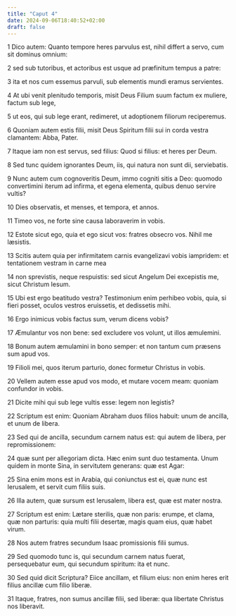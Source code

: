 ```yaml
---
title: "Caput 4"
date: 2024-09-06T18:40:52+02:00
draft: false
---
```




1 Dico autem: Quanto tempore heres parvulus est, nihil differt a servo, cum sit dominus omnium:

2 sed sub tutoribus, et actoribus est usque ad præfinitum tempus a patre:

3 ita et nos cum essemus parvuli, sub elementis mundi eramus servientes.

4 At ubi venit plenitudo temporis, misit Deus Filium suum factum ex muliere, factum sub lege,

5 ut eos, qui sub lege erant, redimeret, ut adoptionem filiorum reciperemus.

6 Quoniam autem estis filii, misit Deus Spiritum filii sui in corda vestra clamantem: Abba, Pater.

7 Itaque iam non est servus, sed filius: Quod si filius: et heres per Deum.

8 Sed tunc quidem ignorantes Deum, iis, qui natura non sunt dii, serviebatis.

9 Nunc autem cum cognoveritis Deum, immo cogniti sitis a Deo: quomodo convertimini iterum ad infirma, et egena elementa, quibus denuo servire vultis?

10 Dies observatis, et menses, et tempora, et annos.

11 Timeo vos, ne forte sine causa laboraverim in vobis.

12 Estote sicut ego, quia et ego sicut vos: fratres obsecro vos. Nihil me læsistis.

13 Scitis autem quia per infirmitatem carnis evangelizavi vobis iampridem: et tentationem vestram in carne mea

14 non sprevistis, neque respuistis: sed sicut Angelum Dei excepistis me, sicut Christum Iesum.

15 Ubi est ergo beatitudo vestra? Testimonium enim perhibeo vobis, quia, si fieri posset, oculos vestros eruissetis, et dedissetis mihi.

16 Ergo inimicus vobis factus sum, verum dicens vobis?

17 Æmulantur vos non bene: sed excludere vos volunt, ut illos æmulemini.

18 Bonum autem æmulamini in bono semper: et non tantum cum præsens sum apud vos.

19 Filioli mei, quos iterum parturio, donec formetur Christus in vobis.

20 Vellem autem esse apud vos modo, et mutare vocem meam: quoniam confundor in vobis.

21 Dicite mihi qui sub lege vultis esse: legem non legistis?

22 Scriptum est enim: Quoniam Abraham duos filios habuit: unum de ancilla, et unum de libera.

23 Sed qui de ancilla, secundum carnem natus est: qui autem de libera, per repromissionem:

24 quæ sunt per allegoriam dicta. Hæc enim sunt duo testamenta. Unum quidem in monte Sina, in servitutem generans: quæ est Agar:

25 Sina enim mons est in Arabia, qui coniunctus est ei, quæ nunc est Ierusalem, et servit cum filiis suis.

26 Illa autem, quæ sursum est Ierusalem, libera est, quæ est mater nostra.

27 Scriptum est enim: Lætare sterilis, quæ non paris: erumpe, et clama, quæ non parturis: quia multi filii desertæ, magis quam eius, quæ habet virum.

28 Nos autem fratres secundum Isaac promissionis filii sumus.

29 Sed quomodo tunc is, qui secundum carnem natus fuerat, persequebatur eum, qui secundum spiritum: ita et nunc.

30 Sed quid dicit Scriptura? Eiice ancillam, et filium eius: non enim heres erit filius ancillæ cum filio liberæ.

31 Itaque, fratres, non sumus ancillæ filii, sed liberæ: qua libertate Christus nos liberavit.

